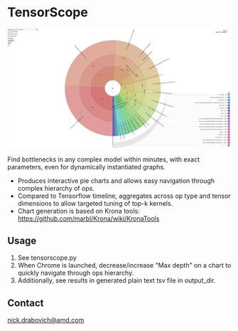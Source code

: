 # TensorScope

![Alt text](screenshot_tensorscope.png?raw=true "Screenshot")

Find bottlenecks in any complex model within minutes, with exact parameters, even for dynamically instantiated graphs.
- Produces interactive pie charts and allows easy navigation through complex hierarchy of ops.
- Compared to Tensorflow timeline, aggregates across op type and tensor dimensions to allow targeted tuning of top-k kernels.
- Chart generation is based on Krona tools: https://github.com/marbl/Krona/wiki/KronaTools

## Usage
1. See tensorscope.py
2. When Chrome is launched, decrease/increase "Max depth" on  a chart to quickly navigate through ops hierarchy. 
3. Additionally, see results in generated plain text tsv file in output_dir.

## Contact
nick.drabovich@amd.com
